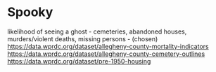# Spooky
likelihood of seeing a ghost - cemeteries, abandoned houses, murders/violent deaths, missing persons - (chosen)
https://data.wprdc.org/dataset/allegheny-county-mortality-indicators
https://data.wprdc.org/dataset/allegheny-county-cemetery-outlines
https://data.wprdc.org/dataset/pre-1950-housing
